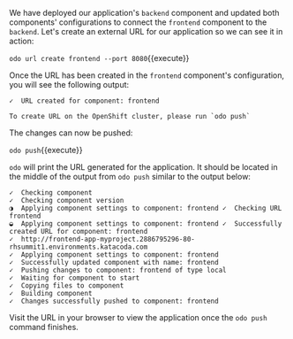 We have deployed our application's `backend` component and updated both components' configurations to connect the `frontend` component to the `backend`. Let's create an external URL for our application so we can see it in action:

`odo url create frontend --port 8080`{{execute}}

Once the URL has been created in the `frontend` component's configuration, you will see the following output:

```
✓  URL created for component: frontend

To create URL on the OpenShift cluster, please run `odo push`
```

The changes can now be pushed:

`odo push`{{execute}}

`odo` will print the URL generated for the application. It should be located in the middle of the output from `odo push` similar to the output below:

```
✓  Checking component
✓  Checking component version
◑  Applying component settings to component: frontend ✓  Checking URL frontend
◒  Applying component settings to component: frontend ✓  Successfully created URL for component: frontend
✓  http://frontend-app-myproject.2886795296-80-rhsummit1.environments.katacoda.com
✓  Applying component settings to component: frontend
✓  Successfully updated component with name: frontend
✓  Pushing changes to component: frontend of type local
✓  Waiting for component to start
✓  Copying files to component
✓  Building component
✓  Changes successfully pushed to component: frontend
```

Visit the URL in your browser to view the application once the `odo push` command finishes.
